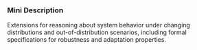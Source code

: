 ### Mini Description

Extensions for reasoning about system behavior under changing distributions and out-of-distribution scenarios, including formal specifications for robustness and adaptation properties.
